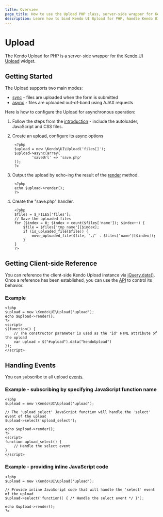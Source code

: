 ```yaml
---
title: Overview
page_title: How to use the Upload PHP class, server-side wrapper for Kendo UI Upload widget
description: Learn how to bind Kendo UI Upload for PHP, handle Kendo UI Upload Events, access an existing upload.
---
```


# Upload

The Kendo Upload for PHP is a server-side wrapper for the [Kendo UI Upload](/api/web/upload) widget.

## Getting Started

The Upload supports two main modes:

* [sync](/getting-started/using-kendo-with/php/widgets/upload/modes#sync) - files are uploaded when the form is submitted
* [async](/getting-started/using-kendo-with/php/widgets/upload/modes#async) - files are uploaded out-of-band using AJAX requests

Here is how to configure the Upload for asynchronous operation:

1. Follow the steps from the [introduction](/getting-started/using-kendo-with/php/introduction) - include the autoloader, JavaScript and CSS files.
2. Create an [upload](/api/wrappers/php/Kendo/UI/Upload), configure its [async](/api/wrappers/php/Kendo/UI/Upload#async) options

        <?php
        $upload = new \Kendo\UI\Upload('files[]');
        $upload->async(array(
                'saveUrl' => 'save.php'
        ));
        ?>
3. Output the upload by echo-ing the result of the [render](/api/wrappers/php/Kendo/UI/Widget#render) method.

        <?php
        echo $upload->render();
        ?>
4. Create the "save.php" handler.

        <?php
        $files = $_FILES['files'];
        // Save the uploaded files
        for ($index = 0; $index < count($files['name']); $index++) {
            $file = $files['tmp_name'][$index];
            if (is_uploaded_file($file)) {
                move_uploaded_file($file, './' . $files['name'][$index]);
            }
        }
        ?>

## Getting Client-side Reference

You can reference the client-side Kendo Upload instance via [jQuery.data()](http://api.jquery.com/jQuery.data/).
Once a reference has been established, you can use the [API](/api/web/upload#methods) to control its behavior.


### Example

    <?php
    $upload = new \Kendo\UI\Upload('upload');
    echo $upload->render();
    ?>
    <script>
    $(function() {
        // The constructor parameter is used as the 'id' HTML attribute of the upload
        var upload = $("#upload").data("kendoUpload")
    });
    </script>

## Handling Events

You can subscribe to all upload [events](/api/web/upload#events).

### Example - subscribing by specifying JavaScript function name

    <?php
    $upload = new \Kendo\UI\Upload('upload');

    // The 'upload_select' JavaScript function will handle the 'select' event of the upload
    $upload->select('upload_select');

    echo $upload->render();
    ?>
    <script>
    function upload_select() {
        // Handle the select event
    }
    </script>

### Example - providing inline JavaScript code

    <?php
    $upload = new \Kendo\UI\Upload('upload');

    // Provide inline JavaScript code that will handle the 'select' event of the upload
    $upload->select('function() { /* Handle the select event */ }');

    echo $upload->render();
    ?>
